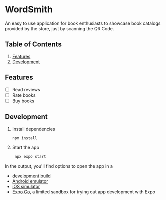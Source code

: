 # WordSmith

An easy to use application for book enthusiasts to showcase book catalogs provided by the store, just by scanning the QR Code.

## Table of Contents

1. [Features](#features)
2. [Development](#development)

## Features

- [ ] Read reviews
- [ ] Rate books
- [ ] Buy books

## Development

1. Install dependencies

   ```bash
   npm install
   ```

2. Start the app

   ```bash
    npx expo start
   ```

In the output, you'll find options to open the app in a

- [development build](https://docs.expo.dev/develop/development-builds/introduction/)
- [Android emulator](https://docs.expo.dev/workflow/android-studio-emulator/)
- [iOS simulator](https://docs.expo.dev/workflow/ios-simulator/)
- [Expo Go](https://expo.dev/go), a limited sandbox for trying out app development with Expo
